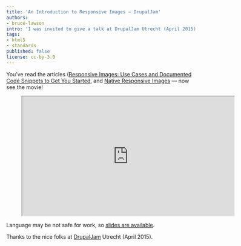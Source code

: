 ```yaml
---
title: 'An Introduction to Responsive Images — DrupalJam'
authors:
- bruce-lawson
intro: 'I was invited to give a talk at DrupalJam Utrecht (April 2015). Here’s the 30 minute video.'
tags:
- html5
- standards
published: false
license: cc-by-3.0
---
```


You’ve read the articles ([Responsive Images: Use Cases and Documented Code Snippets to Get You Started](https://dev.opera.com/articles/responsive-images/), and [Native Responsive Images](https://dev.opera.com/articles/native-responsive-images/) —
now see the movie!

<figure block="figure">
	<iframe elem="media" width="560" height="315" src="https://www.youtube.com/watch?v=bPwTnc-pwps" allowfullscreen></iframe>
</figure>

Language may be not safe for work, so [slides are available](http://brucelawson.github.io/talks/2015/respimg/).

Thanks to the nice folks at [DrupalJam](http://drupaljam.nl/) Utrecht (April 2015).
